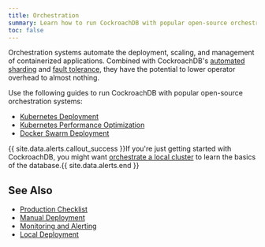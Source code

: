 ```yaml
---
title: Orchestration
summary: Learn how to run CockroachDB with popular open-source orchestration systems.
toc: false
---
```


Orchestration systems automate the deployment, scaling, and management of containerized applications. Combined with CockroachDB's [automated sharding](frequently-asked-questions.html#how-does-cockroachdb-scale) and [fault tolerance](frequently-asked-questions.html#how-does-cockroachdb-survive-failures), they have the potential to lower operator overhead to almost nothing.

Use the following guides to run CockroachDB with popular open-source orchestration systems:

- [Kubernetes Deployment](orchestrate-cockroachdb-with-kubernetes.html)
- [Kubernetes Performance Optimization](kubernetes-performance.html)
- [Docker Swarm Deployment](orchestrate-cockroachdb-with-docker-swarm.html)

{{ site.data.alerts.callout_success }}If you're just getting started with CockroachDB, you might want <a href="orchestrate-a-local-cluster-with-kubernetes-insecure.html">orchestrate a local cluster</a> to learn the basics of the database.{{ site.data.alerts.end }}

## See Also

- [Production Checklist](recommended-production-settings.html)
- [Manual Deployment](manual-deployment.html)
- [Monitoring and Alerting](monitoring-and-alerting.html)
- [Local Deployment](start-a-local-cluster.html)
